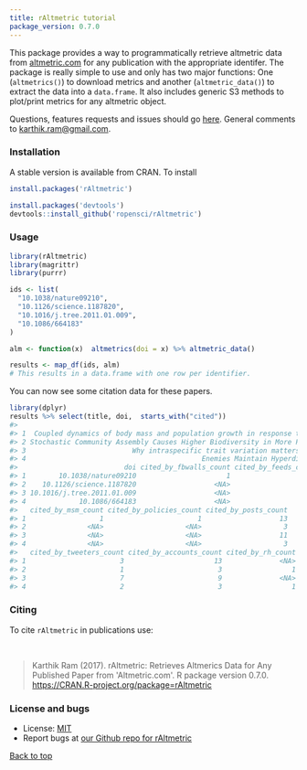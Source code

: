 ```yaml
---
title: rAltmetric tutorial
package_version: 0.7.0
---
```




This package provides a way to programmatically retrieve altmetric data from [altmetric.com](http://altmetric.com) for any publication with the appropriate identifer. The package is really simple to use and only has two major functions: One (`altmetrics()`) to download metrics and another (`altmetric_data()`) to extract the data into a `data.frame`. It also includes generic S3 methods to plot/print metrics for any altmetric object.

Questions, features requests and issues should go [here](https://github.com/ropensci/rAltmetric/issues/). General comments to [karthik.ram@gmail.com](mailto:karthik.ram@gmail.com).


### Installation


A stable version is available from CRAN. To install


```r
install.packages('rAltmetric')
```


```r
install.packages('devtools')
devtools::install_github('ropensci/rAltmetric')
```

### Usage


```r
library(rAltmetric)
library(magrittr)
library(purrr)

ids <- list(
  "10.1038/nature09210",
  "10.1126/science.1187820",
  "10.1016/j.tree.2011.01.009",
  "10.1086/664183"
)

alm <- function(x)  altmetrics(doi = x) %>% altmetric_data()

results <- map_df(ids, alm)
# This results in a data.frame with one row per identifier.
```

You can now see some citation data for these papers.


```r
library(dplyr)
results %>% select(title, doi,  starts_with("cited"))
#>                                                                                      title
#> 1  Coupled dynamics of body mass and population growth in response to environmental change
#> 2 Stochastic Community Assembly Causes Higher Biodiversity in More Productive Environments
#> 3                          Why intraspecific trait variation matters in community ecology 
#> 4                                           Enemies Maintain Hyperdiverse Tropical Forests
#>                          doi cited_by_fbwalls_count cited_by_feeds_count
#> 1        10.1038/nature09210                      1                    7
#> 2    10.1126/science.1187820                   <NA>                    1
#> 3 10.1016/j.tree.2011.01.009                   <NA>                    2
#> 4             10.1086/664183                   <NA>                 <NA>
#>   cited_by_msm_count cited_by_policies_count cited_by_posts_count
#> 1                  1                       1                   13
#> 2               <NA>                    <NA>                    3
#> 3               <NA>                    <NA>                   11
#> 4               <NA>                    <NA>                    3
#>   cited_by_tweeters_count cited_by_accounts_count cited_by_rh_count
#> 1                       3                      13              <NA>
#> 2                       1                       3                 1
#> 3                       7                       9              <NA>
#> 4                       2                       3                 1
```


### Citing

To cite `rAltmetric` in publications use:

<br>

> Karthik Ram (2017). rAltmetric: Retrieves Altmerics Data for Any
  Published Paper from 'Altmetric.com'. R package version 0.7.0.
  https://CRAN.R-project.org/package=rAltmetric


### License and bugs

* License: [MIT](http://opensource.org/licenses/MIT)
* Report bugs at [our Github repo for rAltmetric](https://github.com/ropensci/rAltmetric/issues?state=open)

[Back to top](#top)
